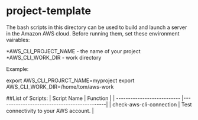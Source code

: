 # project-template

The bash scripts in this directory can be used to build and launch a server in the Amazon AWS cloud.  Before running them, set these environment vairables:

*AWS_CLI_PROJECT_NAME - the name of your project
*AWS_CLI_WORK_DIR     - work directory

Example:

   export AWS_CLI_PROJRCT_NAME=myproject
   export AWS_CLI_WORK_DIR=/home/tom/aws-work      

##List of Scripts:
| Script Name                 | Function                            |
| --------------------------- |---------------------------------------------|
| check-aws-cli-connection    | Test connectivity to your AWS account.      |
